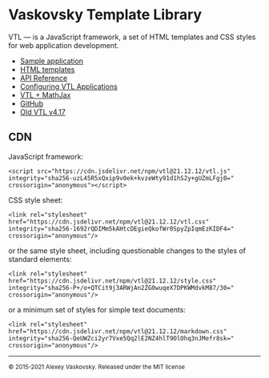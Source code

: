 # Vaskovsky Template Library

VTL &#8212; is a JavaScript framework, a set of HTML templates and CSS styles for web application development.

* [Sample аpplication](sample/en/index.html)
* [HTML templates](html/en/README.html)
* [API Reference](api.md)
* [Configuring VTL Applications](setup.md)
* [VTL + MathJax](mathjax.md)
* [GitHub](https://github.com/vaskovsky/vtl)
* [Old VTL v4.17](http://vaskovsky.net/vtl-4/)

## CDN

JavaScript framework:
```
<script src="https://cdn.jsdelivr.net/npm/vtl@21.12.12/vtl.js" integrity="sha256-uzL45R5xQxip9v0ek+kvzeWty91d1hS2y+gUZmLFgj0=" crossorigin="anonymous"></script>
```

CSS style sheet:
```
<link rel="stylesheet" href="https://cdn.jsdelivr.net/npm/vtl@21.12.12/vtl.css" integrity="sha256-1692rQDIMm5kAHtcDEgieQkofWr0SpyZpIqmEzKIDF4=" crossorigin="anonymous"/>
```
or the same style sheet, including questionable changes to the styles of standard elements:
```
<link rel="stylesheet" href="https://cdn.jsdelivr.net/npm/vtl@21.12.12/style.css" integrity="sha256-P+/o+QTCit9j3ARWjAn2ZG0wuqeX7DPKWMdvkM87/30=" crossorigin="anonymous"/>
```
or a minimum set of styles for simple text documents:
```
<link rel="stylesheet" href="https://cdn.jsdelivr.net/npm/vtl@21.12.12/markdown.css" integrity="sha256-QeUWZci2yr7Vxe5Qq2lE2NZ4hlT9OlOhq3nJMefr8sk=" crossorigin="anonymous"/>
```
________________________________________________________________________________
<small>© 2015-2021 Alexey Vaskovsky. Released under the MIT license</small>
<style>pre {white-space: pre-wrap}</style>
